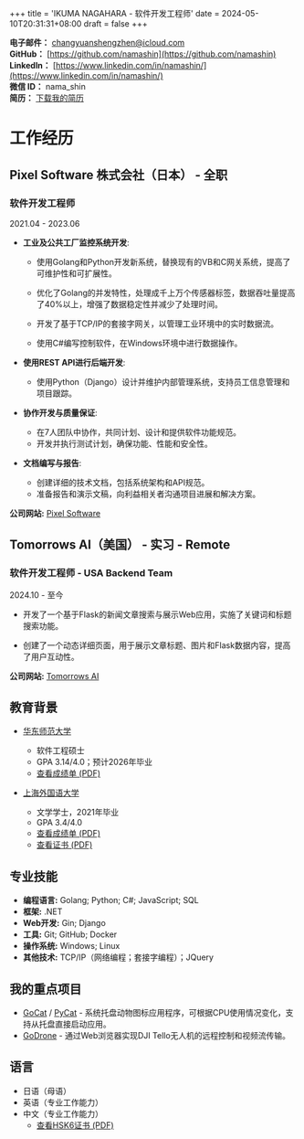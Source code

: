 +++
title = 'IKUMA NAGAHARA - 软件开发工程师'
date = 2024-05-10T20:31:31+08:00
draft = false
+++

**电子邮件：** [changyuanshengzhen@icloud.com](mailto:changyuanshengzhen@icloud.com)  
**GitHub：** [https://github.com/namashin](https://github.com/namashin)  
**LinkedIn：** [https://www.linkedin.com/in/namashin/](https://www.linkedin.com/in/namashin/)  
**微信 ID：** nama_shin  
**简历：** [下载我的简历](/materials/NagaharaIkuma_Resume.pdf)

# 工作经历

## Pixel Software 株式会社（日本） - 全职
### 软件开发工程师

2021.04 - 2023.06

- **工业及公共工厂监控系统开发**:
  - 使用Golang和Python开发新系统，替换现有的VB和C网关系统，提高了可维护性和可扩展性。

  - 优化了Golang的并发特性，处理成千上万个传感器标签，数据吞吐量提高了40%以上，增强了数据稳定性并减少了处理时间。

  - 开发了基于TCP/IP的套接字网关，以管理工业环境中的实时数据流。

  - 使用C#编写控制软件，在Windows环境中进行数据操作。

- **使用REST API进行后端开发**:
  - 使用Python（Django）设计并维护内部管理系统，支持员工信息管理和项目跟踪。

- **协作开发与质量保证**:
  - 在7人团队中协作，共同计划、设计和提供软件功能规范。
  - 开发并执行测试计划，确保功能、性能和安全性。

- **文档编写与报告**:
  - 创建详细的技术文档，包括系统架构和API规范。
  - 准备报告和演示文稿，向利益相关者沟通项目进展和解决方案。

**公司网站:** [Pixel Software](https://www.pixelsoft.co.jp/pc/index.html)

## Tomorrows AI（美国） - 实习 - Remote
### 软件开发工程师 - USA Backend Team

2024.10 - 至今

- 开发了一个基于Flask的新闻文章搜索与展示Web应用，实施了关键词和标题搜索功能。

- 创建了一个动态详细页面，用于展示文章标题、图片和Flask数据内容，提高了用户互动性。

**公司网站:** [Tomorrows AI](https://www.tomorrowsai.org/)

## 教育背景

- [华东师范大学](https://www.ecnu.edu.cn/)
  - 软件工程硕士
  - GPA 3.14/4.0；预计2026年毕业
  - [查看成绩单 (PDF)](/materials/transcript-master-en.pdf)

- [上海外国语大学](https://www.shisu.edu.cn/)
  - 文学学士，2021年毕业
  - GPA 3.4/4.0
  - [查看成绩单 (PDF)](/materials/transcript-bachelor-en.pdf)
  - [查看证书 (PDF)](/materials/certificate-bachelor.pdf)

## 专业技能

- **编程语言:** Golang; Python; C#; JavaScript; SQL
- **框架:** .NET
- **Web开发:** Gin; Django
- **工具:** Git; GitHub; Docker
- **操作系统:** Windows; Linux
- **其他技术:** TCP/IP（网络编程；套接字编程）；JQuery

## 我的重点项目

- [GoCat](https://github.com/namashin/GoCat) / [PyCat](https://github.com/namashin/PyCat) - 系统托盘动物图标应用程序，可根据CPU使用情况变化，支持从托盘直接启动应用。
- [GoDrone](https://github.com/namashin/GoDrone) - 通过Web浏览器实现DJI Tello无人机的远程控制和视频流传输。

## 语言

- 日语（母语）
- 英语（专业工作能力）
- 中文（专业工作能力）
  - [查看HSK6证书 (PDF)](/materials/hsk6_certificate.pdf)
